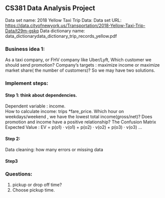 ## CS381 Data Analysis Project

Data set name: 2018 Yellow Taxi Trip Data:
Data set URL: https://data.cityofnewyork.us/Transportation/2018-Yellow-Taxi-Trip-Data/t29m-gskq
Data dictionary name:
data_dictionarydata_dictionary_trip_records_yellow.pdf

### Business idea 1:
As a taxi company, or FHV company like Uber/Lyft, Which customer we should send promotion?
Company’s targets : maximize income or   maximize market share( the number of customers)?  So we may have two solutions.

### Implement steps:
#### Step 1:  think about dependencies.

Dependent variable : income.  
How to calculate income:  trips *fare_price.
Which hour on weekdays/weekend , we have the lowest total income(gross/net)?
Does promotion and income have a positive relationship?
The Confusion Matrix 
Expected Value :
EV = p(o1) · v(o1) + p(o2) · v(o2) + p(o3) · v(o3) ... 
   
#### Step 2:
Data cleaning: how many errors  or missing data
#### Step3

### Questions: 
1. pickup or drop off time?
2. Choose pickup time.

